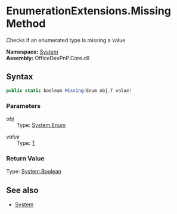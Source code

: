 # EnumerationExtensions.Missing Method  
Checks if an enumerated type is missing a value  

**Namespace:** [System](System.md)  
**Assembly:** OfficeDevPnP.Core.dll  
## Syntax
```C#
public static boolean Missing(Enum obj,T value)
```
### Parameters
*obj*  
&emsp;&emsp;Type: [System.Enum](System.Enum.md) 
&emsp;&emsp;  
  
*value*  
&emsp;&emsp;Type: [T](T.md) 
&emsp;&emsp;  
  
### Return Value
Type: [System.Boolean](System.Boolean.md)  

## See also
- [System](System.md)

